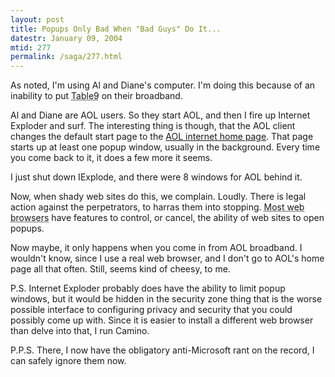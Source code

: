 ```yaml
---
layout: post
title: Popups Only Bad When "Bad Guys" Do It...
datestr: January 09, 2004
mtid: 277
permalink: /saga/277.html
---
```


As noted, I'm using Al and Diane's computer.  I'm doing this because of an inability to put <acronym title="Wook's New PowerBook">Table9</acronym> on their broadband.

Al and Diane are AOL users.  So they start AOL, and then I fire up Internet Exploder and surf.  The interesting thing is though, that the AOL client changes the default start page to the <a href="http://www.aol.com/" title="AOL Home Page">AOL internet home page</a>.  That page starts up at least one popup window, usually in the background.  Every time you come back to it, it does a few more it seems.

I just shut down IExplode, and there were 8 windows for AOL behind it.

Now, when shady web sites do this, we complain.  Loudly.  There is legal action against the perpetrators, to harras them into stopping. <acronym title="Pretty much all of them except MS Internet Exploder">Most web browsers</acronym> have features to control, or cancel, the ability of web sites to open popups.

Now maybe, it only happens when you come in from AOL broadband.  I wouldn't know, since I use a real web browser, and I don't go to AOL's home page all that often.  Still, seems kind of cheesy, to me.

P.S. Internet Exploder probably does have the ability to limit popup windows, but it would be hidden in the security zone thing that is the worse possible interface to configuring privacy and security that you could possibly come up with.  Since it is easier to install a different web browser than delve into that, I run Camino.

P.P.S. There, I now have the obligatory anti-Microsoft rant on the record, I can safely ignore them now.


